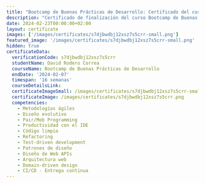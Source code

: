```yaml
---
title: "Bootcamp de Buenas Prácticas de Desarrollo: Certificado del curso"
description: "Certificado de finalización del curso Bootcamp de Buenas Prácticas de Desarrollo para David Rodero Correa."
date: 2024-02-23T00:00:00+02:00
layout: certificate
images: ['/images/certificates/s7djbwdbj12xsz7s5crr-small.png']
featured_image: '/images/certificates/s7djbwdbj12xsz7s5crr-small.png'
hidden: true
certificateData:
  verificationCode: s7djbwdbj12xsz7s5crr 
  studentName: David Rodero Correa
  courseName: Bootcamp de Buenas Prácticas de Desarrollo
  endDate: '2024-02-07'
  timespan: '16 semanas'
  courseDetailsLink: 
  certificateImageSmall: /images/certificates/s7djbwdbj12xsz7s5crr-small.png
  certificateImage: /images/certificates/s7djbwdbj12xsz7s5crr.png
  competencies:
    - Metodologías ágiles
    - Diseño evolutivo
    - Pair/Mob Programming
    - Productividad con el IDE
    - Código limpio
    - Refactoring
    - Test-driven development
    - Patrones de diseño
    - Diseño de Web APIs
    - Arquitectura web
    - Domain-driven design
    - CI/CD - Entrega continua
---
```

